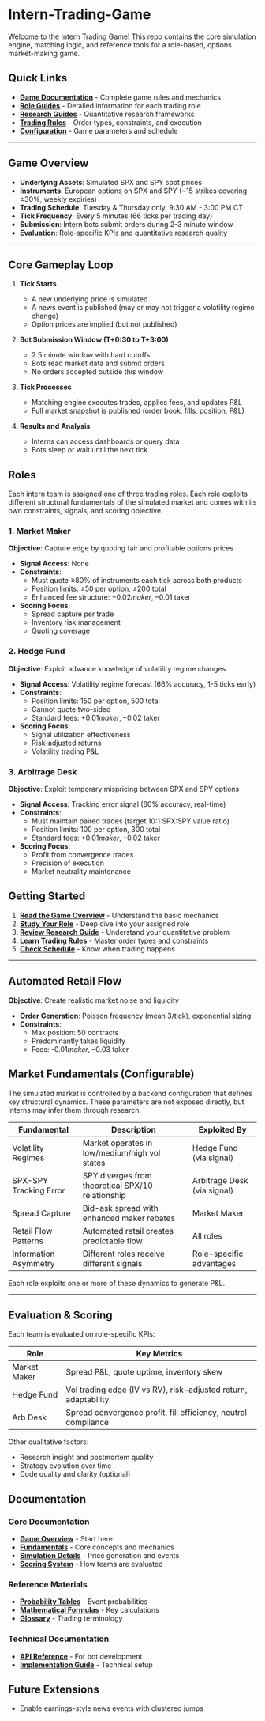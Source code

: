 # Intern-Trading-Game

Welcome to the Intern Trading Game! This repo contains the core simulation engine, matching logic, and reference tools for a role-based, options market-making game.

## Quick Links

- **[Game Documentation](docs/game/)** - Complete game rules and mechanics
- **[Role Guides](docs/game/roles/)** - Detailed information for each trading role
- **[Research Guides](docs/game/research/)** - Quantitative research frameworks
- **[Trading Rules](docs/game/trading/)** - Order types, constraints, and execution
- **[Configuration](docs/game/configuration/)** - Game parameters and schedule

---

## Game Overview

- **Underlying Assets**: Simulated SPX and SPY spot prices
- **Instruments**: European options on SPX and SPY (~15 strikes covering ±30%, weekly expiries)
- **Trading Schedule**: Tuesday & Thursday only, 9:30 AM - 3:00 PM CT
- **Tick Frequency**: Every 5 minutes (66 ticks per trading day)
- **Submission**: Intern bots submit orders during 2-3 minute window
- **Evaluation**: Role-specific KPIs and quantitative research quality

---

## Core Gameplay Loop

1. **Tick Starts**
   - A new underlying price is simulated
   - A news event is published (may or may not trigger a volatility regime change)
   - Option prices are implied (but not published)

2. **Bot Submission Window (T+0:30 to T+3:00)**
   - 2.5 minute window with hard cutoffs
   - Bots read market data and submit orders
   - No orders accepted outside this window

3. **Tick Processes**
   - Matching engine executes trades, applies fees, and updates P&L
   - Full market snapshot is published (order book, fills, position, P&L)

4. **Results and Analysis**
   - Interns can access dashboards or query data
   - Bots sleep or wait until the next tick

## Roles

Each intern team is assigned one of three trading roles. Each role exploits different structural fundamentals of the simulated market and comes with its own constraints, signals, and scoring objective.

### 1. Market Maker

**Objective**: Capture edge by quoting fair and profitable options prices

- **Signal Access**: None
- **Constraints**:
  - Must quote ≥80% of instruments each tick across both products
  - Position limits: ±50 per option, ±200 total
  - Enhanced fee structure: +$0.02 maker, -$0.01 taker
- **Scoring Focus**:
  - Spread capture per trade
  - Inventory risk management
  - Quoting coverage

### 2. Hedge Fund

**Objective**: Exploit advance knowledge of volatility regime changes

- **Signal Access**: Volatility regime forecast (66% accuracy, 1-5 ticks early)
- **Constraints**:
  - Position limits: 150 per option, 500 total
  - Cannot quote two-sided
  - Standard fees: +$0.01 maker, -$0.02 taker
- **Scoring Focus**:
  - Signal utilization effectiveness
  - Risk-adjusted returns
  - Volatility trading P&L

### 3. Arbitrage Desk

**Objective**: Exploit temporary mispricing between SPX and SPY options

- **Signal Access**: Tracking error signal (80% accuracy, real-time)
- **Constraints**:
  - Must maintain paired trades (target 10:1 SPX:SPY value ratio)
  - Position limits: 100 per option, 300 total
  - Standard fees: +$0.01 maker, -$0.02 taker
- **Scoring Focus**:
  - Profit from convergence trades
  - Precision of execution
  - Market neutrality maintenance

## Getting Started

1. **[Read the Game Overview](docs/game/overview.md)** - Understand the basic mechanics
2. **[Study Your Role](docs/game/roles/)** - Deep dive into your assigned role
3. **[Review Research Guide](docs/game/research/)** - Understand your quantitative problem
4. **[Learn Trading Rules](docs/game/trading/)** - Master order types and constraints
5. **[Check Schedule](docs/game/configuration/schedule.md)** - Know when trading happens

---

## Automated Retail Flow

**Objective**: Create realistic market noise and liquidity

- **Order Generation**: Poisson frequency (mean 3/tick), exponential sizing
- **Constraints**:
  - Max position: 50 contracts
  - Predominantly takes liquidity
  - Fees: -$0.01 maker, -$0.03 taker

## Market Fundamentals (Configurable)

The simulated market is controlled by a backend configuration that defines key structural dynamics. These parameters are not exposed directly, but interns may infer them through research.

| Fundamental | Description | Exploited By |
|-------------|-------------|--------------|
| Volatility Regimes | Market operates in low/medium/high vol states | Hedge Fund (via signal) |
| SPX-SPY Tracking Error | SPY diverges from theoretical SPX/10 relationship | Arbitrage Desk (via signal) |
| Spread Capture | Bid-ask spread with enhanced maker rebates | Market Maker |
| Retail Flow Patterns | Automated retail creates predictable flow | All roles |
| Information Asymmetry | Different roles receive different signals | Role-specific advantages |

Each role exploits one or more of these dynamics to generate P&L.

---


## Evaluation & Scoring

Each team is evaluated on role-specific KPIs:

| Role         | Key Metrics                                                       |
|--------------|--------------------------------------------------------------------|
| Market Maker | Spread P&L, quote uptime, inventory skew                          |
| Hedge Fund   | Vol trading edge (IV vs RV), risk-adjusted return, adaptability   |
| Arb Desk     | Spread convergence profit, fill efficiency, neutral compliance    |

Other qualitative factors:
- Research insight and postmortem quality
- Strategy evolution over time
- Code quality and clarity (optional)

## Documentation

### Core Documentation
- **[Game Overview](docs/game/)** - Start here
- **[Fundamentals](docs/game/fundamentals/)** - Core concepts and mechanics
- **[Simulation Details](docs/game/simulation/)** - Price generation and events
- **[Scoring System](docs/game/scoring/)** - How teams are evaluated

### Reference Materials
- **[Probability Tables](docs/game/appendix/probability-tables.md)** - Event probabilities
- **[Mathematical Formulas](docs/game/appendix/formulas.md)** - Key calculations
- **[Glossary](docs/game/appendix/glossary.md)** - Trading terminology

### Technical Documentation
- **[API Reference](docs/reference/)** - For bot development
- **[Implementation Guide](docs/technical/)** - Technical setup

## Future Extensions

- Enable earnings-style news events with clustered jumps
